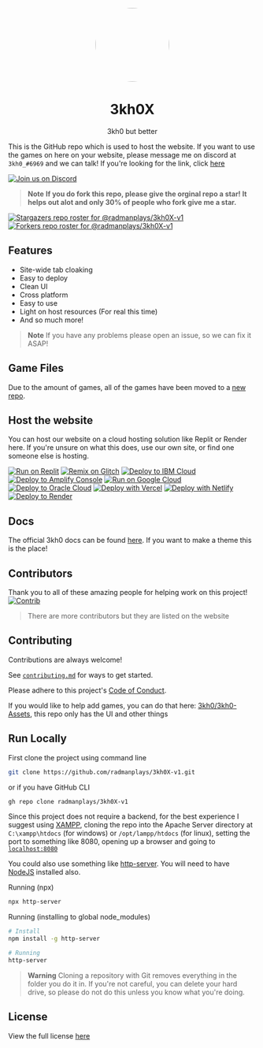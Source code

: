 <p align="center">
<kbd>
<img style="border-radius:50%" height="150px" src="https://i.ibb.co/HX3WmD7/21dad9051ccf740de752870208391b01-low-poly-desktop-wallpapers.jpg">
</kbd>
</p>
<h1 align="center">3kh0X</h1>
<p align="center">3kh0 but better</p>


This is the GitHub repo which is used to host the website. If you want to use the games on here on your website, please message me on discord at `3kh0_#6969` and we can talk! If you're looking for the link, click [here]([https://](https://radmanplays.github.io/3kh0X-v1/))

<!-- More people will be using light mode in their web browser -->
[![Join us on Discord](https://invidget.switchblade.xyz/wv6huJAwEv?theme=light)](https://discord.io/3kh0_)


> **Note**
> **If you do fork this repo, please give the orginal repo a star! It helps out alot and only 30% of people who fork give me a star.**

[![Stargazers repo roster for @radmanplays/3kh0X-v1](https://reporoster.com/stars/radmanplays/3kh0X-v1)](https://github.com/radmanplays/3kh0X-v1/stargazers)
[![Forkers repo roster for @radmanplays/3kh0X-v1](https://reporoster.com/forks/radmanplays/3kh0X-v1)](https://github.com/radmanplays/3kh0X-v1/network/members)

## Features

- Site-wide tab cloaking
- Easy to deploy
- Clean UI
- Cross platform
- Easy to use
- Light on host resources (For real this time)
- And so much more!

> **Note**
> If you have any problems please open an issue, so we can fix it ASAP!

## Game Files
Due to the amount of games, all of the games have been moved to a [new repo](https://github.com/radmanplays/3kh0-X-Assets).

## Host the website

You can host our website on a cloud hosting solution like Replit or Render here. If you're unsure on what this does, use our own site, or find one someone else is hosting. <br>

[![Run on Replit](https://binbashbanana.github.io/deploy-buttons/buttons/remade/replit.svg)](https://github.com/radmanplays/3kh0X-v1)
[![Remix on Glitch](https://binbashbanana.github.io/deploy-buttons/buttons/remade/glitch.svg)](https://glitch.com/edit/#!/import/github/radmanplays/3kh0X-v1)
[![Deploy to IBM Cloud](https://binbashbanana.github.io/deploy-buttons/buttons/remade/ibmcloud.svg)](https://cloud.ibm.com/devops/setup/deploy?repository=https://github.com/radmanplays/3kh0X-v1)
[![Deploy to Amplify Console](https://binbashbanana.github.io/deploy-buttons/buttons/remade/amplifyconsole.svg)](https://console.aws.amazon.com/amplify/home#/deploy?repo=https://github.com/radmanplays/3kh0X-v1)
[![Run on Google Cloud](https://binbashbanana.github.io/deploy-buttons/buttons/remade/googlecloud.svg)](https://deploy.cloud.run/?git_repo=https://github.com/radmanplays/3kh0X-v1)
[![Deploy to Oracle Cloud](https://binbashbanana.github.io/deploy-buttons/buttons/remade/oraclecloud.svg)](https://cloud.oracle.com/resourcemanager/stacks/create?zipUrl=https://github.com/radmanplays/3kh0X-v1/archive/refs/heads/main.zip)
[![Deploy with Vercel](https://binbashbanana.github.io/deploy-buttons/buttons/remade/vercel.svg)](https://vercel.com/new/clone?repository-url=https%3A%2F%2Fgithub.com%2Fradmanplays%2F3kh0X-v1) 
[![Deploy with Netlify](https://binbashbanana.github.io/deploy-buttons/buttons/remade/netlify.svg)](https://app.netlify.com/start/deploy?repository=https://github.com/radmanplays/3kh0X-v1)
[![Deploy to Render](https://binbashbanana.github.io/deploy-buttons/buttons/remade/render.svg)](https://render.com/deploy?repo=https://github.com/radmanplays/3kh0X-v1)

## Docs
The official 3kh0 docs can be found [here](https://3kh0.gitbook.io/wiki/). If you want to make a theme this is the place!

## Contributors

Thank you to all of these amazing people for helping work on this project!
[![Contrib](https://contrib.rocks/image?repo=radmanplays/3kh0X-v1)](https://github.com/radmanplays/3kh0X-v1/graphs/contributors)
> There are more contributors but they are listed on the website

## Contributing

Contributions are always welcome!

See [`contributing.md`](https://github.com/radmanplays/3kh0X-v1/blob/main/CONTRIBUTING.md) for ways to get started.

Please adhere to this project's [Code of Conduct](https://github.com/radmanplays/3kh0X-v1/blob/main/.github/CODE_OF_CONDUCT.md).

If you would like to help add games, you can do that here: [3kh0/3kh0-Assets](https://github.com/radmanplays/3kh0-X-Assets), this repo only has the UI and other things

## Run Locally

First clone the project using command line

```bash
git clone https://github.com/radmanplays/3kh0X-v1.git
```

or if you have GitHub CLI

```bash
gh repo clone radmanplays/3kh0X-v1
```

Since this project does not require a backend, for the best experience I suggest using [XAMPP](https://www.apachefriends.org/), cloning the repo into the Apache Server directory at `C:\xampp\htdocs` (for windows) or `/opt/lampp/htdocs` (for linux), setting the port to something like 8080, opening up a browser and going to [`localhost:8080`](http://localhost:8080)

You could also use something like [http-server](https://www.npmjs.com/package/http-server). You will need to have [NodeJS](https://nodejs.org) installed also.

Running (npx)
```bash
npx http-server
```

Running (installing to global node_modules)
```bash
# Install
npm install -g http-server

# Running
http-server
```

> **Warning**
> Cloning a repository with Git removes everything in the folder you do it in. If you're not careful, you can delete your hard drive, so please do not do this unless you know what you're doing.

## License
View the full license [here](https://github.com/radmanplays/3kh0X-v1/blob/main/LICENSE)
